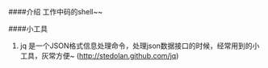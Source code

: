 ####介绍
工作中码的shell~~

####小工具
1. jq 是一个JSON格式信息处理命令，处理json数据接口的时候，经常用到的小工具，灰常方便~ (http://stedolan.github.com/jq)

